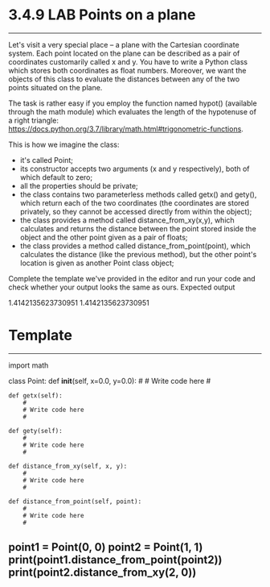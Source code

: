 # 3.4.9   LAB   Points on a plane
---------------------------------
Let's visit a very special place – a plane with the Cartesian coordinate system.
Each point located on the plane can be described as a pair of coordinates customarily called x and y. You have to write a Python class which stores both coordinates as float numbers. Moreover, we want the objects of this class to evaluate the distances between any of the two points situated on the plane.

The task is rather easy if you employ the function named hypot() (available through the math module) which evaluates the length of the hypotenuse of a right triangle: https://docs.python.org/3.7/library/math.html#trigonometric-functions.

This is how we imagine the class:
  - it's called Point;
  - its constructor accepts two arguments (x and y respectively), both of which default to zero;
  - all the properties should be private;
  - the class contains two parameterless methods called getx() and gety(), which return each of the two coordinates (the coordinates are stored privately, so they cannot be accessed directly from within the object);
  - the class provides a method called distance_from_xy(x,y), which calculates and returns the distance between the point stored inside the object and the other point given as a pair of floats;
  - the class provides a method called distance_from_point(point), which calculates the distance (like the previous method), but the other point's location is given as another Point class object;

Complete the template we've provided in the editor and run your code and check whether your output looks the same as ours.
Expected output

1.4142135623730951
1.4142135623730951

# Template
---
import math


class Point:
    def __init__(self, x=0.0, y=0.0):
        #
        # Write code here
        #

    def getx(self):
        #
        # Write code here
        #

    def gety(self):
        #
        # Write code here
        #

    def distance_from_xy(self, x, y):
        #
        # Write code here
        #

    def distance_from_point(self, point):
        #
        # Write code here
        #


point1 = Point(0, 0)
point2 = Point(1, 1)
print(point1.distance_from_point(point2))
print(point2.distance_from_xy(2, 0))
---